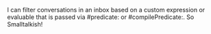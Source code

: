 I can filter conversations in an inbox based on a custom expression or evaluable that is passed via #predicate: or #compilePredicate:. So Smalltalkish!